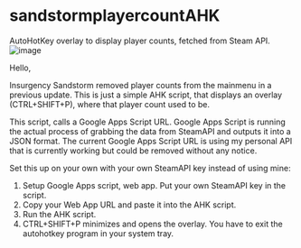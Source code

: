 # sandstormplayercountAHK
AutoHotKey overlay to display player counts, fetched from Steam API.
![image](https://github.com/extremelystiff/sandstormplayercountAHK/assets/41177088/1a6a6128-68b4-4802-9fda-46f7d6fc6743)

Hello,

Insurgency Sandstorm removed player counts from the mainmenu in a previous update. This is just a simple AHK script, that displays an overlay (CTRL+SHIFT+P), where that player count used to be. 

This script, calls a Google Apps Script URL. Google Apps Script is running the actual process of grabbing the data from SteamAPI and outputs it into a JSON format. The current Google Apps Script URL is using my personal API that is currently working but could be removed without any notice. 

Set this up on your own with your own SteamAPI key instead of using mine:

1. Setup Google Apps script, web app. Put your own SteamAPI key in the script.
2. Copy your Web App URL and paste it into the AHK script. 
3. Run the AHK script.
4. CTRL+SHIFT+P minimizes and opens the overlay. You have to exit the autohotkey program in your system tray.
